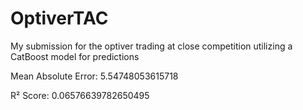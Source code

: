# OptiverTAC
My submission for the optiver trading at close competition utilizing a CatBoost model for predictions

Mean Absolute Error: 5.54748053615718

R² Score: 0.06576639782650495
